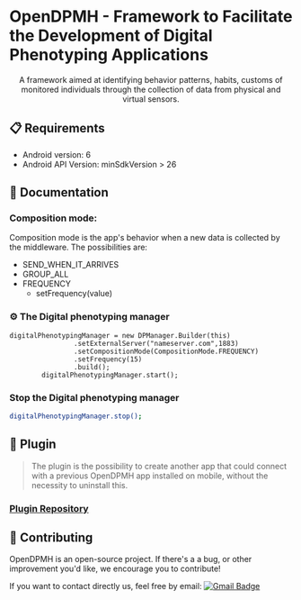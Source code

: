 # OpenDPMH - Framework to Facilitate the Development of Digital Phenotyping Applications
<p align="center">
A framework aimed at identifying behavior patterns, habits, customs of monitored individuals through the collection of data from physical and virtual sensors.
</p>

## 📋 Requirements

* Android version: 6
* Android API Version: minSdkVersion > 26

## 📖  Documentation

### Composition mode:

 Composition mode is the app's behavior when a new data is collected by the middleware. The possibilities are:

- SEND_WHEN_IT_ARRIVES
- GROUP_ALL
- FREQUENCY
  - setFrequency(value)


### ⚙️ The Digital phenotyping manager
```
digitalPhenotypingManager = new DPManager.Builder(this)
                .setExternalServer("nameserver.com",1883)
                .setCompositionMode(CompositionMode.FREQUENCY)
                .setFrequency(15)
                .build();
        digitalPhenotypingManager.start();
```

### Stop the Digital phenotyping manager
```sh
digitalPhenotypingManager.stop();
```

## 🧰 Plugin

> The plugin is the possibility to create another app that could connect with a previous OpenDPMH app installed on mobile, without the necessity to uninstall this.

### [Plugin Repository](https://github.com/jeancomp/Plugin)


## 👏 Contributing
 

OpenDPMH is an open-source project. If there's a a bug, or other improvement you'd like, we encourage you to contribute!

If you want to contact directly us, feel free by email: [![Gmail Badge](https://img.shields.io/badge/-ariel@lsdi.ufma.br-c14438?style=flat-square&logo=Gmail&logoColor=white&link=mailto:ariel@lsdi.ufma.br)](mailto:ariel@lsdi.ufma.br)